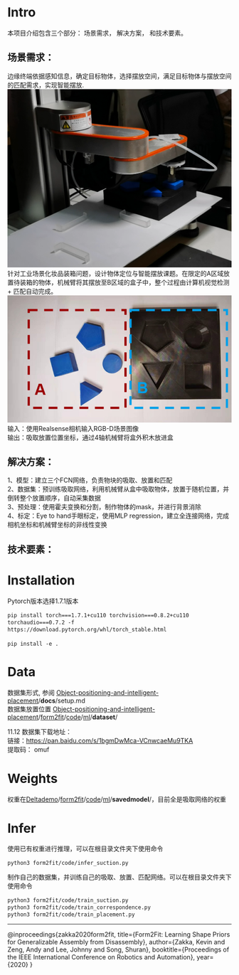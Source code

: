 # Intro
本项目介绍包含三个部分： 场景需求， 解决方案， 和技术要素。
## 场景需求：  
边缘终端依据感知信息，确定目标物体，选择摆放空间，满足目标物体与摆放空间的匹配需求，实现智能摆放.  
    ![](/assets/firstplace1.png)
针对工业场景化妆品装箱问题，设计物体定位与智能摆放课题。在限定的A区域放置待装箱的物体，机械臂将其摆放至B区域的盒子中，整个过程由计算机视觉检测 + 匹配自动完成。  
    ![](/assets/A&B.png)
输入：使用Realsense相机输入RGB-D场景图像  
输出：吸取放置位置坐标，通过4轴机械臂将盒外积木放进盒  
## 解决方案：  
1、模型：建立三个FCN网络，负责物块的吸取、放置和匹配  
2、数据集：预训练吸取网络，利用机械臂从盒中吸取物体，放置于随机位置，并倒转整个放置顺序，自动采集数据  
3、预处理：使用霍夫变换和分割，制作物体的mask，并进行背景消除  
4、标定：Eye to hand手眼标定，使用MLP regression，建立全连接网络，完成相机坐标和机械臂坐标的非线性变换  
## 技术要素：  

# Installation
Pytorch版本选择1.7.1版本    

    pip install torch===1.7.1+cu110 torchvision===0.8.2+cu110 torchaudio===0.7.2 -f https://download.pytorch.org/whl/torch_stable.html    
    
    pip install -e .      
    
   
# Data
数据集形式, 参阅
[Object-positioning-and-intelligent-placement](https://github.com/Geiright/Deltademo)/**docs**/setup.md  
数据集放置位置
[Object-positioning-and-intelligent-placement](https://github.com/Geiright/Deltademo)/[form2fit](https://github.com/Geiright/Deltademo/tree/master/form2fit)/[code](https://github.com/Geiright/Deltademo/tree/master/form2fit/code)/[ml](https://github.com/Geiright/Deltademo/tree/master/form2fit/code/ml)/**dataset**/ 

11.12 数据集下载地址：  
链接：https://pan.baidu.com/s/1bgmDwMca-VCnwcaeMu9TKA  
提取码：    omuf  

# Weights
权重在[Deltademo](https://github.com/Geiright/Deltademo)/[form2fit](https://github.com/Geiright/Deltademo/tree/master/form2fit)/[code](https://github.com/Geiright/Deltademo/tree/master/form2fit/code)/[ml](https://github.com/Geiright/Deltademo/tree/master/form2fit/code/ml)/**savedmodel**/，目前全是吸取网络的权重    

# Infer
使用已有权重进行推理，可以在根目录文件夹下使用命令

    python3 form2fit/code/infer_suction.py

制作自己的数据集，并训练自己的吸取、放置、匹配网络。可以在根目录文件夹下使用命令

    python3 form2fit/code/train_suction.py
    python3 form2fit/code/train_correspondence.py
    python3 form2fit/code/train_placement.py

****
@inproceedings{zakka2020form2fit,
  title={Form2Fit: Learning Shape Priors for Generalizable Assembly from Disassembly},
  author={Zakka, Kevin and Zeng, Andy and Lee, Johnny and Song, Shuran},
  booktitle={Proceedings of the IEEE International Conference on Robotics and Automation},
  year={2020}
}
